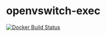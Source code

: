 # openvswitch-exec

[![Docker Build Status](https://img.shields.io/docker/build/sdnvortex/openvswitch-exec.svg)](https://hub.docker.com/r/sdnvortex/openvswitch-exec/)

